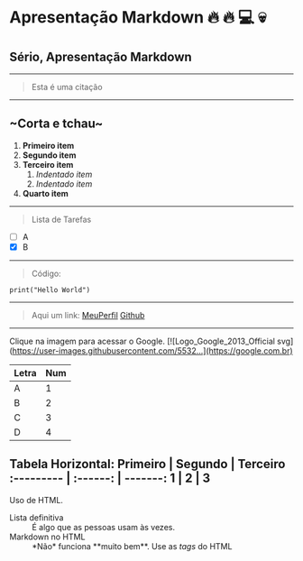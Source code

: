# Apresentação Markdown :fire: :fire: :computer: :skull:
## Sério, Apresentação Markdown
---
> Esta é uma citação
---
~Corta e tchau~
---
1. **Primeiro item**
2. **Segundo item**
3. **Terceiro item**
    1. *Indentado item*
    2. *Indentado item*
4. **Quarto item**
---
> Lista de Tarefas
- [ ] A
- [x] B
---
> Código:
  ```
print("Hello World")
  ```
---
>Aqui um link:
[MeuPerfil](github.com/JotaHeartz)
[Github](github.com)
---

Clique na imagem para acessar o Google.
[![Logo_Google_2013_Official svg](https://user-images.githubusercontent.com/5532...](https://google.com.br)

Letra   | Num
------- | ------
A |1
B |2
C |3
D |4

Tabela Horizontal:
Primeiro | Segundo | Terceiro
:--------- | :------: | -------:
1 | 2 | 3
---
Uso de HTML.
<dl>
  <dt>Lista definitiva</dt>
  <dd>É algo que as pessoas usam às vezes.</dd>

  <dt>Markdown no HTML</dt>
  <dd>*Não* funciona **muito bem**. Use as <em>tags</em> do HTML</dd>
</dl>
